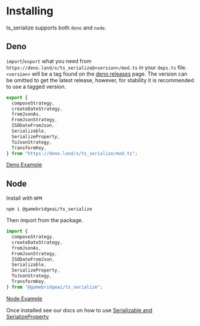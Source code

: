 # Installing

ts_serialize supports both `deno` and `node`.

## Deno

`import`/`export` what you need from `https://deno.land/x/ts_serialize@<version>/mod.ts`
in your `deps.ts` file. `<version>` will be a tag found on the
[deno releases](https://deno.land/x/ts_serialize) page. The version can be omitted
to get the latest release, however, for stability it is recommended to use a tagged version.

```ts
export {
  composeStrategy,
  createDateStrategy,
  fromJsonAs,
  FromJsonStrategy,
  ISODateFromJson,
  Serializable,
  SerializeProperty,
  ToJsonStrategy,
  TransformKey,
} from "https://deno.land/x/ts_serialize/mod.ts";
```

[Deno Example](../examples/deno)

## Node

Install with `NPM`
```
npm i @gamebridgeai/ts_serialize
```

Then import from the package.

```ts
import {
  composeStrategy,
  createDateStrategy,
  fromJsonAs,
  FromJsonStrategy,
  ISODateFromJson,
  Serializable,
  SerializeProperty,
  ToJsonStrategy,
  TransformKey,
} from "@gamebridgeai/ts_serialize";
```

[Node Example](../examples/node)


Once installed see our docs on how to use [Serializable and SerializeProperty](./serializable)
